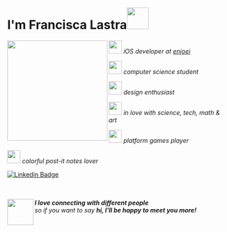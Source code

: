 
<h1>I'm Francisca Lastra<img src="https://media.giphy.com/media/LNwaHUgisuvnlJ7SZS/giphy.gif" width="50"></h1> 
<img align="left" src="https://media.giphy.com/media/H1Amx0RERJSE6gPXTW/giphy.gif" width="230"/>

<p></a><img src="https://media.giphy.com/media/7ZFceUUTpEygE/giphy.gif" width="30vw"><em> iOS developer at <a href="http://www.enjoei.com.br">enjoei</em></p>
<p></a><img src="https://media.giphy.com/media/SGGHAPCjED1OcW6ixv/giphy.gif" width="30vw"/> <em> computer science student</em></p>
<p></a><img src="https://media.giphy.com/media/3kySO0j8YlnT8irBKj/giphy.gif" width="30vw"/> <em>design enthusiast</em></p>
<p></a><img src="https://media.giphy.com/media/1wpxG15ZRRwUo94ytP/giphy.gif" width="30vw"/> <em> in love with science, tech, math & art</em></p>
<p></a><img src="https://media.giphy.com/media/wIkGlPFEjzy8qykkUJ/giphy.gif" width="30vw"/> <em> platform games player</em></p>
<p></a><img src="https://media.giphy.com/media/fLp2fTpKTZsj2xW1zI/giphy.gif" width="30vw"/> <em> colorful post-it notes lover</em></p>


[![Linkedin Badge](https://img.shields.io/badge/-LinkedIn-blue?style=flat-square&logo=Linkedin&logoColor=white&link=https://www.linkedin.com/in/franciscalastra/)](https://www.linkedin.com/in/franciscalastra/)


<br><br>
<img align="left" src="https://media.giphy.com/media/A19W6HgNskVzy/giphy.gif" width="60"> 
<em><b>I love connecting with different people</b> <br>
  so if you want to say <b>hi, I'll be happy to meet you more!</b> </em>
